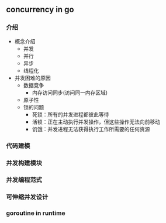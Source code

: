 ## concurrency in go

### 介绍
- 概念介绍
    - 并发
    - 并行
    - 异步
    - 线程化
- 并发困难的原因
    - 数据竞争
        - 内存访问同步(访问同一内存区域)
    - 原子性
    - 锁的问题
        - 死锁：所有的并发进程都彼此等待
        - 活锁：正在主动执行并发操作，但这些操作无法向前移动
        - 饥饿：并发进程无法获得执行工作所需要的任何资源

### 代码建模

### 并发构建模块

### 并发编程范式

### 可伸缩并发设计

### goroutine in runtime
